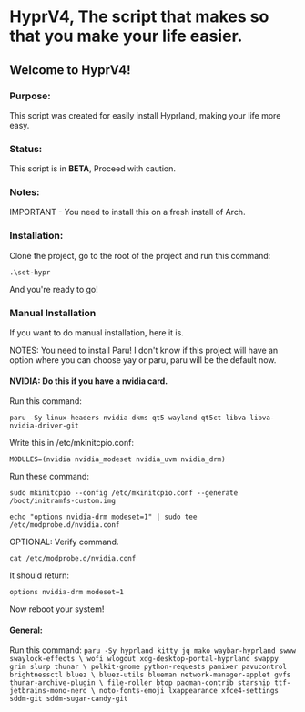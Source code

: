 # HyprV4, The script that makes so that you make your life easier.
## Welcome to HyprV4!
### Purpose:

This script was created for easily install Hyprland, making your life more easy.
### Status:

This script is in **BETA**, Proceed with caution.
### Notes:
IMPORTANT - You need to install this on a fresh install of Arch.

### Installation:
Clone the project, go to the root of the project and run this command:

```
.\set-hypr
```

And you're ready to go!

### Manual Installation
If you want to do manual installation, here it is.

NOTES: You need to install Paru! I don't know if this project will have an option where you can choose yay or paru, paru will be the default now.

#### NVIDIA: Do this if you have a nvidia card.
Run this command:

``
paru -Sy linux-headers nvidia-dkms qt5-wayland qt5ct libva libva-nvidia-driver-git
``

Write this in /etc/mkinitcpio.conf:

``
MODULES=(nvidia nvidia_modeset nvidia_uvm nvidia_drm)
``

Run these command:

``
sudo mkinitcpio --config /etc/mkinitcpio.conf --generate /boot/initramfs-custom.img
``

``
echo "options nvidia-drm modeset=1" | sudo tee /etc/modprobe.d/nvidia.conf
``

OPTIONAL: Verify command.

``
cat /etc/modprobe.d/nvidia.conf
``

It should return:

``
options nvidia-drm modeset=1
``

Now reboot your system!

#### General:
Run this command:
``
paru -Sy hyprland kitty jq mako waybar-hyprland swww swaylock-effects \
wofi wlogout xdg-desktop-portal-hyprland swappy grim slurp thunar \
polkit-gnome python-requests pamixer pavucontrol brightnessctl bluez \
bluez-utils blueman network-manager-applet gvfs thunar-archive-plugin \
file-roller btop pacman-contrib starship ttf-jetbrains-mono-nerd \
noto-fonts-emoji lxappearance xfce4-settings sddm-git sddm-sugar-candy-git 
``
